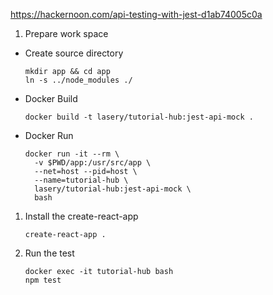 https://hackernoon.com/api-testing-with-jest-d1ab74005c0a

1. Prepare work space
- Create source directory
    ```
    mkdir app && cd app
    ln -s ../node_modules ./
    ```

- Docker Build
    ```
    docker build -t lasery/tutorial-hub:jest-api-mock .
    ```

- Docker Run
    ```
    docker run -it --rm \
      -v $PWD/app:/usr/src/app \
      --net=host --pid=host \
      --name=tutorial-hub \
      lasery/tutorial-hub:jest-api-mock \
      bash
    ```

1. Install the create-react-app
    ```
    create-react-app .
    ```

1. Run the test
    ```
    docker exec -it tutorial-hub bash
    npm test
    ```

